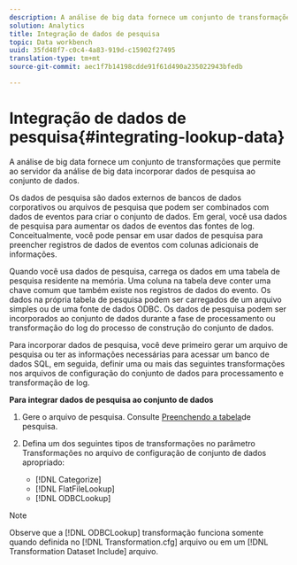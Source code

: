 ```yaml
---
description: A análise de big data fornece um conjunto de transformações que permite ao servidor da análise de big data incorporar dados de pesquisa ao conjunto de dados.
solution: Analytics
title: Integração de dados de pesquisa
topic: Data workbench
uuid: 35fd48f7-c0c4-4a83-919d-c15902f27495
translation-type: tm+mt
source-git-commit: aec1f7b14198cdde91f61d490a235022943bfedb

---
```



# Integração de dados de pesquisa{#integrating-lookup-data}

A análise de big data fornece um conjunto de transformações que permite ao servidor da análise de big data incorporar dados de pesquisa ao conjunto de dados.

Os dados de pesquisa são dados externos de bancos de dados corporativos ou arquivos de pesquisa que podem ser combinados com dados de eventos para criar o conjunto de dados. Em geral, você usa dados de pesquisa para aumentar os dados de eventos das fontes de log. Conceitualmente, você pode pensar em usar dados de pesquisa para preencher registros de dados de eventos com colunas adicionais de informações.

Quando você usa dados de pesquisa, carrega os dados em uma tabela de pesquisa residente na memória. Uma coluna na tabela deve conter uma chave comum que também existe nos registros de dados do evento. Os dados na própria tabela de pesquisa podem ser carregados de um arquivo simples ou de uma fonte de dados ODBC. Os dados de pesquisa podem ser incorporados ao conjunto de dados durante a fase de processamento ou transformação do log do processo de construção do conjunto de dados.

Para incorporar dados de pesquisa, você deve primeiro gerar um arquivo de pesquisa ou ter as informações necessárias para acessar um banco de dados SQL, em seguida, definir uma ou mais das seguintes transformações nos arquivos de configuração do conjunto de dados para processamento e transformação de log.

**Para integrar dados de pesquisa ao conjunto de dados**

1. Gere o arquivo de pesquisa. Consulte [Preenchendo a tabela](../../../../home/c-dataset-const-proc/c-data-trans/c-int-lookup-data/c-pop-lookup-table.md#concept-dd761338731a40e0997c33dfdabdcdf8)de pesquisa.
1. Defina um dos seguintes tipos de transformações no parâmetro Transformações no arquivo de configuração de conjunto de dados apropriado:

   * [!DNL Categorize]
   * [!DNL FlatFileLookup]
   * [!DNL ODBCLookup]

>[!NOTE]
>
>Observe que a [!DNL ODBCLookup] transformação funciona somente quando definida no [!DNL Transformation.cfg] arquivo ou em um [!DNL Transformation Dataset Include] arquivo.

